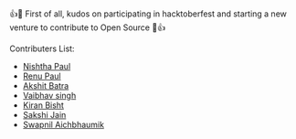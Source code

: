:+1::tada: First of all, kudos on participating in hacktoberfest and starting a new venture to contribute to Open Source :tada::+1:

Contributers List:
- [Nishtha Paul](https://github.com/nishthapaul)
- [Renu Paul](https://github.com/renupaul)
- [Akshit Batra](https://github.com/akbatra567)
- [Vaibhav singh](https://github.com/VAIBHAV0526)
- [Kiran Bisht](https://github.com/bishtkiran)
- [Sakshi Jain](https://github.com/Sakshi-75)
- [Swapnil Aichbhaumik](https://github.com/Swap-nil-2003) 

